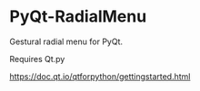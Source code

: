 # PyQt-RadialMenu
Gestural radial menu for PyQt.

Requires Qt.py

https://doc.qt.io/qtforpython/gettingstarted.html
